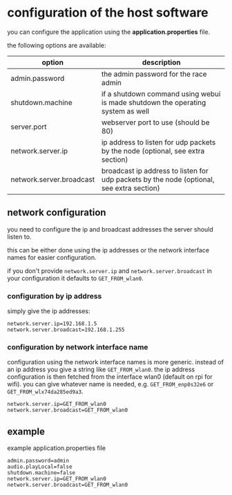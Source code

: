 # configuration of the host software
you can configure the application using the **application.properties** file.

the following options are available:

|option|description|
|---|---|
|admin.password|the admin password for the race admin|
|shutdown.machine|if a shutdown command using webui is made shutdown the operating system as well|
|server.port|webserver port to use (should be 80)|
|network.server.ip|ip address to listen for udp packets by the node (optional, see extra section)|
|network.server.broadcast|broadcast ip address to listen for udp packets by the node (optional, see extra section)|

## network configuration
you need to configure the ip and broadcast addresses the server should listen to.

this can be either done using the ip addresses or the network interface names for easier configuration.

if you don't provide `network.server.ip` and `network.server.broadcast` in your configuration it defaults to `GET_FROM_wlan0`.

### configuration by ip address
simply give the ip addresses:
```
network.server.ip=192.168.1.5
network.server.broadcast=192.168.1.255
```

### configuration by network interface name
configuration using the network interface names is more generic. instead of an ip address you give a string like `GET_FROM_wlan0`. 
the ip address configuration is then fetched from the interface wlan0 (default on rpi for wifi). 
you can give whatever name is needed, e.g. `GET_FROM_enp0s32e6` or `GET_FROM_wlx74da285ed9a3`.
```
network.server.ip=GET_FROM_wlan0
network.server.broadcast=GET_FROM_wlan0
```


## example
example application.properties file
```
admin.password=admin
audio.playLocal=false
shutdown.machine=false
network.server.ip=GET_FROM_wlan0
network.server.broadcast=GET_FROM_wlan0
```
